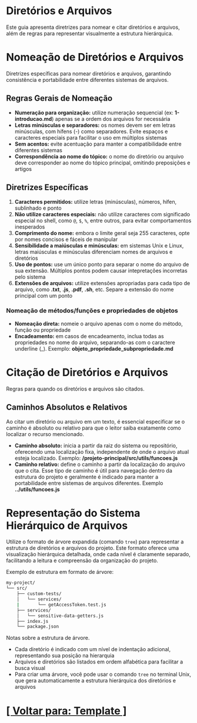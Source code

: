 # Diretórios e Arquivos

Este guia apresenta diretrizes para nomear e citar diretórios e arquivos, além de regras para representar visualmente a estrutura hierárquica.

# Nomeação de Diretórios e Arquivos

Diretrizes específicas para nomear diretórios e arquivos, garantindo consistência e portabilidade entre diferentes sistemas de arquivos.

## Regras Gerais de Nomeação

- **Numeração para organização:** utilize numeração sequencial (ex: **1-introducao.md**) apenas se a ordem dos arquivos for necessária
- **Letras minúsculas e separadores:** os nomes devem ser em letras minúsculas, com hífens (-) como separadores. Evite espaços e caracteres especiais para facilitar o uso em múltiplos sistemas
- **Sem acentos:** evite acentuação para manter a compatibilidade entre diferentes sistemas
- **Correspondência ao nome do tópico:** o nome do diretório ou arquivo deve corresponder ao nome do tópico principal, omitindo preposições e artigos

## Diretrizes Específicas

1. **Caracteres permitidos:** utilize letras (minúsculas), números, hífen, sublinhado e ponto
2. **Não utilize caracteres especiais:** não utilize caracteres com significado especial no shell, como `@`, `$`, `%`, entre outros, para evitar comportamentos inesperados
3. **Comprimento do nome:** embora o limite geral seja 255 caracteres, opte por nomes concisos e fáceis de manipular
4. **Sensibilidade a maiúsculas e minúsculas:** em sistemas Unix e Linux, letras maiúsculas e minúsculas diferenciam nomes de arquivos e diretórios
5. **Uso de pontos:** use um único ponto para separar o nome do arquivo de sua extensão. Múltiplos pontos podem causar intepretações incorretas pelo sistema
6. **Extensões de arquivos:** utilize extensões apropriadas para cada tipo de arquivo, como **.txt**, **.js**, **.pdf**, **.sh**, etc. Separe a extensão do nome principal com um ponto

### Nomeação de métodos/funções e propriedades de objetos

- **Nomeação direta:** nomeie o arquivo apenas com o nome do método, função ou propriedade
- **Encadeamento:** em casos de encadeamento, inclua todas as propriedades no nome do arquivo, separando-as com o caractere underline (_). Exemplo: **objeto_propriedade_subpropriedade.md**

# Citação de Diretórios e Arquivos

Regras para quando os diretórios e arquivos são citados.

## Caminhos Absolutos e Relativos

Ao citar um diretório ou arquivo em um texto, é essencial especificar se o caminho é absoluto ou relativo para que o leitor saiba exatamente como localizar o recurso mencionado.

- **Caminho absoluto:** inicia a partir da raiz do sistema ou repositório, oferecendo uma localização fixa, independente de onde o arquivo atual esteja localizado. Exemplo: **/projeto-principal/src/utils/funcoes.js**
- **Caminho relativo:** define o caminho a partir da localização do arquivo que o cita. Esse tipo de caminho é útil para navegação dentro da estrutura do projeto e geralmente é indicado para manter a portabilidade entre sistemas de arquivos diferentes. Exemplo **../utils/funcoes.js**

# Representação do Sistema Hierárquico de Arquivos

Utilize o formato de árvore expandida (comando `tree`) para representar a estrutura de diretórios e arquivos do projeto. Este formato oferece uma visualização hierárquica detalhada, onde cada nível é claramente separado, facilitando a leitura e compreensão da organização do projeto.

Exemplo de estrutura em formato de árvore:

```Bash
my-project/
└── src/
    ├── custom-tests/
    │   └── services/
    |       └── getAccessToken.test.js
    ├── services/
    │   └── sensitive-data-getters.js
    ├── index.js
    └── package.json
```

Notas sobre a estrutura de árvore.

- Cada diretório é indicado com um nível de indentação adicional, representando sua posição na hierarquia
- Arquivos e diretórios são listados em ordem alfabética para facilitar a busca visual
- Para criar uma árvore, você pode usar o comando `tree` no terminal Unix, que gera automaticamente a estrutura hierárquica dos diretórios e arquivos

# [[ Voltar para: Template ]](./1-template.md)